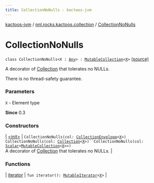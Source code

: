 ```yaml
---
title: CollectionNoNulls - kactoos-jvm
---
```


[kactoos-jvm](../../index.html) / [nnl.rocks.kactoos.collection](../index.html) / [CollectionNoNulls](./index.html)

# CollectionNoNulls

`class CollectionNoNulls<X : `[`Any`](https://kotlinlang.org/api/latest/jvm/stdlib/kotlin/-any/index.html)`> : `[`MutableCollection`](https://kotlinlang.org/api/latest/jvm/stdlib/kotlin.collections/-mutable-collection/index.html)`<`[`X`](index.html#X)`>` [(source)](https://github.com/neonailol/kactoos/blob/master/kactoos-jvm/src/main/kotlin/nnl/rocks/kactoos/collection/CollectionNoNulls.kt#L16)

A decorator of [Collection](https://kotlinlang.org/api/latest/jvm/stdlib/kotlin.collections/-collection/index.html) that tolerates no NULLs.

There is no thread-safety guarantee.

### Parameters

`X` - Element type

**Since**
0.3

### Constructors

| [&lt;init&gt;](-init-.html) | `CollectionNoNulls(col: `[`CollectionEnvelope`](../-collection-envelope/index.html)`<`[`X`](index.html#X)`>)`<br>`CollectionNoNulls(col: `[`Collection`](https://kotlinlang.org/api/latest/jvm/stdlib/kotlin.collections/-collection/index.html)`<`[`X`](index.html#X)`>)``CollectionNoNulls(col: `[`Scalar`](../../nnl.rocks.kactoos/-scalar/index.html)`<`[`MutableCollection`](https://kotlinlang.org/api/latest/jvm/stdlib/kotlin.collections/-mutable-collection/index.html)`<`[`X`](index.html#X)`>>)`<br>A decorator of [Collection](https://kotlinlang.org/api/latest/jvm/stdlib/kotlin.collections/-collection/index.html) that tolerates no NULLs. |

### Functions

| [iterator](iterator.html) | `fun iterator(): `[`MutableIterator`](https://kotlinlang.org/api/latest/jvm/stdlib/kotlin.collections/-mutable-iterator/index.html)`<`[`X`](index.html#X)`>` |

